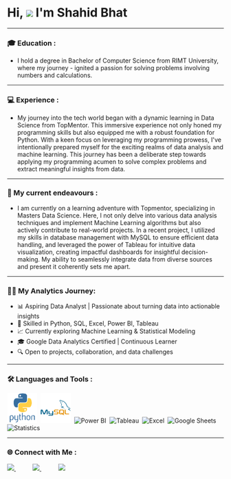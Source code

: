 <h1>
  Hi,
  <img src="https://media.giphy.com/media/hvRJCLFzcasrR4ia7z/giphy.gif" width="30px" />
  I'm Shahid Bhat
</h1>
</div>

---

### 🎓 Education :
- I hold a degree in Bachelor of Computer Science from RIMT University, where my journey - ignited a passion for solving problems involving numbers and calculations.
---

### 💻 Experience :
- My journey into the tech world began with a dynamic learning in Data Science from TopMentor. This immersive experience not only honed my programming skills but also equipped me with a robust foundation for Python. With a keen focus on leveraging my programming prowess, I've intentionally prepared myself for the exciting realms of data analysis and machine learning. This journey has been a deliberate step towards applying my programming acumen to solve complex problems and extract meaningful insights from data.
---

### 🚀 My current endeavours :
- I am currently on a learning adventure with Topmentor, specializing in Masters Data Science. Here, I not only delve into various data analysis techniques and implement Machine Learning algorithms but also actively contribute to real-world projects. In a recent project, I utilized my skills in database management with MySQL to ensure efficient data handling, and leveraged the power of Tableau for intuitive data visualization, creating impactful dashboards for insightful decision-making. My ability to seamlessly integrate data from diverse sources and present it coherently sets me apart.
---


### :man_technologist: My Analytics Journey:

-  📊 Aspiring Data Analyst | Passionate about turning data into actionable insights
-  🧠 Skilled in Python, SQL, Excel, Power BI, Tableau
-  📈 Currently exploring Machine Learning & Statistical Modeling
-  🎓 Google Data Analytics Certified | Continuous Learner
-  🔍 Open to projects, collaboration, and data challenges
  
---

### :hammer_and_wrench: Languages and Tools :

<div>
  <img src="https://github.com/devicons/devicon/blob/master/icons/python/python-original-wordmark.svg" title="Python" alt="Python" width="70" height="70"/>&nbsp;
  <img src="https://github.com/devicons/devicon/blob/master/icons/mysql/mysql-original-wordmark.svg" title="SQL" alt="SQL" width="70" height="70"/>&nbsp;
  <img src="https://upload.wikimedia.org/wikipedia/commons/c/cf/New_Power_BI_Logo.svg" title="Power BI" alt="Power BI" width="70" height="70"/>&nbsp;
  <img src="https://upload.wikimedia.org/wikipedia/commons/4/4b/Tableau_Logo.png" title="Tableau" alt="Tableau" width="250" height="70"/>&nbsp;
  <img src="https://img.icons8.com/color/48/microsoft-excel-2019--v1.png" title="Excel" alt="Excel" width="70" height="70"/>&nbsp;
  <img src="https://img.icons8.com/color/48/google-sheets.png" title="Google Sheets" alt="Google Sheets" width="70" height="70"/>&nbsp;
  <img src="https://img.icons8.com/ios-filled/50/combo-chart--v1.png" title="Statistics" alt="Statistics" width="70" height="70"/>&nbsp;
</div>

---

### 🌐 Connect with Me :

<a href="https://www.linkedin.com/in/shahidahmadbhat">
  <img src="https://cdn.jsdelivr.net/gh/devicons/devicon/icons/linkedin/linkedin-original.svg" width="40" />
</a>
</a>&nbsp;&nbsp;&nbsp;&nbsp;&nbsp;&nbsp;&nbsp;&nbsp;&nbsp;
<a href="mailto:bhatshahid6542@gmail.com">
  <img src="https://cdn.jsdelivr.net/gh/devicons/devicon/icons/google/google-original.svg" width="40"/>
</a>
</a>&nbsp;&nbsp;&nbsp;&nbsp;&nbsp;&nbsp;&nbsp;&nbsp;&nbsp;
<a href="https://github.com/Shahidbhatt07">
  <img src="https://cdn.jsdelivr.net/gh/devicons/devicon/icons/github/github-original.svg" width="40"/>
</a>
